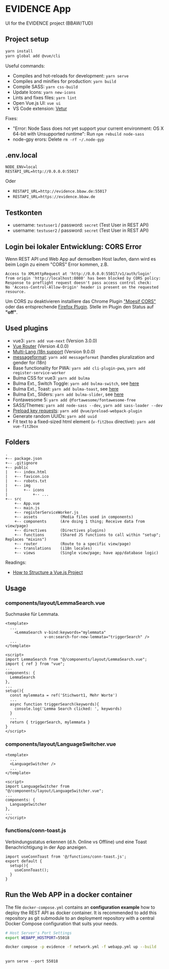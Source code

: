 # EVIDENCE App
UI for the EVIDENCE project (BBAW/TUD)

## Project setup

```bash
yarn install
yarn global add @vue/cli
```

Useful commands:

- Compiles and hot-reloads for development: `yarn serve`
- Compiles and minifies for production: `yarn build`
- Compile SASS: `yarn css-build`
- Update Icons: `yarn new-icons`
- Lints and fixes files: `yarn lint`
- Open Vue.js UI: `vue ui`
- VS Code extension: [Vetur](https://github.com/vuejs/vetur)

Fixes:
- "Error: Node Sass does not yet support your current environment: OS X 64-bit with Unsupported runtime": Run `npm rebuild node-sass`
- node-gpy erors: Delete `rm -rf ~/.node-gyp`

## .env.local

```
NODE_ENV=local
RESTAPI_URL=http://0.0.0.0:55017
```

Oder

* `RESTAPI_URL=http://evidence.bbaw.de:55017`
* `RESTAPI_URL=https://evidence.bbaw.de`

## Testkonten
- username: `testuser1` / password: `secret`  (Test User in REST API)
- username: `testuser2` / password: `secret`  (Test User in REST API)


## Login bei lokaler Entwicklung: CORS Error
Wenn REST API und Web App auf demselben Host laufen, dann wird es beim Login zu einem "CORS" Error kommen, z.B. 

```
Access to XMLHttpRequest at 'http://0.0.0.0:55017/v1/auth/login' 
from origin 'http://localhost:8080' has been blocked by CORS policy: 
Response to preflight request doesn't pass access control check: 
No 'Access-Control-Allow-Origin' header is present on the requested resource.
```

Um CORS zu deaktivieren installiere das Chrome Plugin ["Moesif CORS"](https://chrome.google.com/webstore/detail/moesif-origin-cors-change/digfbfaphojjndkpccljibejjbppifbc) oder das entsprechende [Firefox Plugin](https://addons.mozilla.org/en-US/firefox/addon/moesif-origin-cors-changer1/). Stelle im Plugin den Status auf **"off"**. 


## Used plugins
- vue3: `yarn add vue-next` (Version 3.0.0)
- [Vue Router](https://github.com/vuejs/vue-router-next) (Version 4.0.0)
- [Multi-Lang i18n support](https://github.com/intlify/vue-i18n-next) (Version 9.0.0)
- [messageformat](https://messageformat.github.io/messageformat/v3/): `yarn add messageformat` (handles pluralization and gender for i18n)
- Base functionality for PWA: `yarn add cli-plugin-pwa`, `yarn add register-service-worker` 
- Bulma CSS for vue3: `yarn add bulma`
- Bulma Ext., Switch Toggle: `yarn add bulma-switch`, see [here](https://wikiki.github.io/form/switch/)
- Bulma Ext., Toast: `yarn add bulma-toast`, see [here](https://rfoel.github.io/bulma-toast/)
- Bulma Ext., Sliders: `yarn add bulma-slider`, see [here](https://github.com/Wikiki/bulma-slider)
- Fontawesome 5: `yarn add @fortawesome/fontawesome-free`
- SASS/Themes: `yarn add node-sass --dev`, `yarn add sass-loader --dev`
- [Preload key requests](https://web.dev/uses-rel-preload): `yarn add @vue/preload-webpack-plugin`
- Generate random UUIDs: `yarn add uuid`
- Fit text to a fixed-sized html element (`v-fit2box` directive): `yarn add vue-fit2box`


## Folders

```
.
+-- package.json
+-- .gitignore
+-- public
|   +-- index.html
|   +-- favicon.ico
|   +-- robots.txt
|   +-- img
|       +-- icons 
|           +-- ...
+-- src
    +-- App.vue
    +-- main.js
    +-- registerServiceWorker.js
    +-- assets          (Media files used in components)
    +-- components      (Are doing 1 thing; Receive data from view/page)
    +-- directives      (Directives plugins)
    +-- functions       (Shared JS functions to call within "setup"; Replaces "mixins")
    +-- router          (Route to a specific view/page)
    +-- translations    (i18n locales)
    +-- views           (Single view/page; have app/database logic)
```

Readings: 

- [How to Structure a Vue.js Project](https://itnext.io/how-to-structure-a-vue-js-project-29e4ddc1aeeb)


## Usage

### components/layout/LemmaSearch.vue
Suchmaske für Lemmata.

```vue
<template>
  ...
    <LemmaSearch v-bind:keywords="mylemmata" 
                 v-on:search-for-new-lemmata="triggerSearch" />
  ...
</template>

<script>
import LemmaSearch from "@/components/layout/LemmaSearch.vue";
import { ref } from "vue";
...
components: {
  LemmaSearch
},
...
setup(){
  const mylemmata = ref('Stichwort1, Mehr Worte')
  ...
  async function triggerSearch(keywords){
    console.log('Lemma Search clicked: ', keywords)
  }
  ...
  return { triggerSearch, mylemmata }
}
</script>
```


### components/layout/LanguageSwitcher.vue

```vue
<template>
  ...
  <LanguageSwitcher />
  ...
</template>

<script>
import LanguageSwitcher from "@/components/layout/LanguageSwitcher.vue";
...
components: {
  LanguageSwitcher
},
...
</script>
```

### functions/conn-toast.js
Verbindungsstatus erkennen (d.h. Online vs Offline) und eine Toast Benachrichtigung in der App anzeigen.

```vue
import useConnToast from '@/functions/conn-toast.js';
export default {
  setup(){
    useConnToast();
  }
}
```


## Run the Web APP in a docker container
The file `docker-compose.yml` contains an **configuration example** how to deploy the REST API as docker container. It is recommended to add this repository as git submodule to an deployment repository with a central Docker Compose configuration that suits your needs. 

```sh
# Host Server's Port Settings
export WEBAPP_HOSTPORT=55018

docker compose -p evidence -f network.yml -f webapp.yml up --build
```


## 
```
yarn serve --port 55018
```

